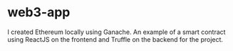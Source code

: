 # web3-app
I created Ethereum locally using Ganache. An example of a smart contract using ReactJS on the frontend and Truffle on the backend for the project.
